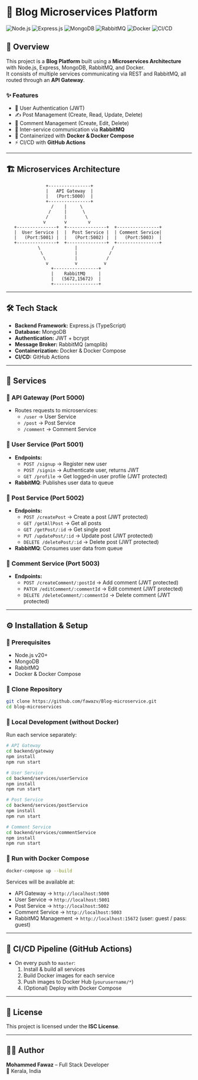 # 📝 Blog Microservices Platform

![Node.js](https://img.shields.io/badge/Node.js-20.x-green)
![Express.js](https://img.shields.io/badge/Express.js-4.x-lightgrey)
![MongoDB](https://img.shields.io/badge/Database-MongoDB-green)
![RabbitMQ](https://img.shields.io/badge/Message--Broker-RabbitMQ-orange)
![Docker](https://img.shields.io/badge/Docker-Enabled-blue)
![CI/CD](https://img.shields.io/badge/GitHub-Actions-blueviolet)

## 📌 Overview

This project is a **Blog Platform** built using a **Microservices Architecture** with Node.js, Express, MongoDB, RabbitMQ, and Docker.  
It consists of multiple services communicating via REST and RabbitMQ, all routed through an **API Gateway**.

### ✨ Features

- 🔐 User Authentication (JWT)
- ✍️ Post Management (Create, Read, Update, Delete)
- 💬 Comment Management (Create, Edit, Delete)
- 📡 Inter-service communication via **RabbitMQ**
- 🐳 Containerized with **Docker & Docker Compose**
- ⚡ CI/CD with **GitHub Actions**

---

## 🏗️ Microservices Architecture

```
               +----------------+
               |   API Gateway  |
               |   (Port:5000)  |
               +----------------+
                 /    |     \
                /     |      \
               /      |       \
              v       v        v
   +---------------+  +---------------+  +----------------+
   |  User Service |  |  Post Service |  | Comment Service|
   |   (Port:5001) |  |   (Port:5002) |  |   (Port:5003)  |
   +---------------+  +---------------+  +----------------+
            \             |             /
             \            |            /
              \           |           /
               v          v          v
                 +-----------------+
                 |    RabbitMQ     |
                 |   (5672,15672)  |
                 +-----------------+
```

---

## 🛠️ Tech Stack

- **Backend Framework:** Express.js (TypeScript)
- **Database:** MongoDB
- **Authentication:** JWT + bcrypt
- **Message Broker:** RabbitMQ (amqplib)
- **Containerization:** Docker & Docker Compose
- **CI/CD:** GitHub Actions

---

## 📂 Services

### 🔹 API Gateway (Port 5000)

- Routes requests to microservices:
  - `/user` → User Service
  - `/post` → Post Service
  - `/comment` → Comment Service

### 🔹 User Service (Port 5001)

- **Endpoints:**
  - `POST /signup` → Register new user
  - `POST /signin` → Authenticate user, returns JWT
  - `GET /profile` → Get logged-in user profile (JWT protected)
- **RabbitMQ**: Publishes user data to queue

### 🔹 Post Service (Port 5002)

- **Endpoints:**
  - `POST /createPost` → Create a post (JWT protected)
  - `GET /getAllPost` → Get all posts
  - `GET /getPost/:id` → Get single post
  - `PUT /updatePost/:id` → Update post (JWT protected)
  - `DELETE /deletePost/:id` → Delete post (JWT protected)
- **RabbitMQ**: Consumes user data from queue

### 🔹 Comment Service (Port 5003)

- **Endpoints:**
  - `POST /createComment/:postId` → Add comment (JWT protected)
  - `PATCH /editComment/:commentId` → Edit comment (JWT protected)
  - `DELETE /deleteComment/:commentId` → Delete comment (JWT protected)

---

## ⚙️ Installation & Setup

### 🔹 Prerequisites

- Node.js v20+
- MongoDB
- RabbitMQ
- Docker & Docker Compose

### 🔹 Clone Repository

```bash
git clone https://github.com/fawazv/Blog-microservice.git
cd blog-microservices
```

### 🔹 Local Development (without Docker)

Run each service separately:

```bash
# API Gateway
cd backend/gateway
npm install
npm run start

# User Service
cd backend/services/userService
npm install
npm run start

# Post Service
cd backend/services/postService
npm install
npm run start

# Comment Service
cd backend/services/commentService
npm install
npm run start
```

### 🔹 Run with Docker Compose

```bash
docker-compose up --build
```

Services will be available at:

- API Gateway → `http://localhost:5000`
- User Service → `http://localhost:5001`
- Post Service → `http://localhost:5002`
- Comment Service → `http://localhost:5003`
- RabbitMQ Management → `http://localhost:15672` (user: guest / pass: guest)

---

## 🚀 CI/CD Pipeline (GitHub Actions)

- On every push to `master`:
  1. Install & build all services
  2. Build Docker images for each service
  3. Push images to Docker Hub (`yourusername/*`)
  4. (Optional) Deploy with Docker Compose

---

## 📜 License

This project is licensed under the **ISC License**.

---

## 👨‍💻 Author

**Mohammed Fawaz** – Full Stack Developer  
📍 Kerala, India
